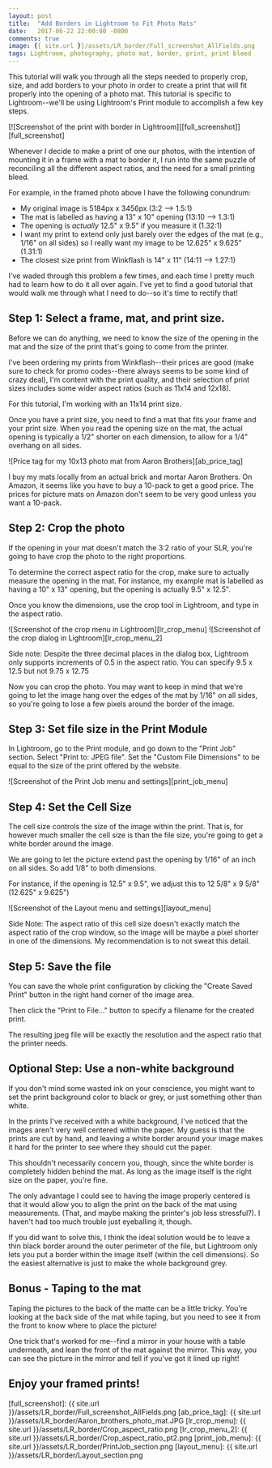 ```yaml
---
layout: post
title:  "Add Borders in Lightroom to Fit Photo Mats"
date:   2017-06-22 22:00:00 -0800
comments: true
image: {{ site.url }}/assets/LR_border/Full_screenshot_AllFields.png
tags: Lightroom, photography, photo mat, border, print, print bleed
---
```

 
This tutorial will walk you through all the steps needed to properly crop, size, and add borders to your photo in order to create a print that will fit properly into the opening of a photo mat. This tutorial is specific to Lightroom--we'll be using Lightroom's Print module to accomplish a few key steps.
 
[![Screenshot of the print with border in Lightroom][[full_screenshot]][full_screenshot]
 
Whenever I decide to make a print of one our photos, with the intention of mounting it in a frame with a mat to border it, I run into the same puzzle of reconciling all the different aspect ratios, and the need for a small printing bleed.
 
For example, in the framed photo above I have the following conundrum:
* My original image is 5184px x 3456px (3:2 --> 1.5:1)
* The mat is labelled as having a 13" x 10" opening (13:10 --> 1.3:1)
* The opening is _actually_ 12.5" x 9.5" if you measure it (1.32:1) 
* I want my print to extend only just barely over the edges of the mat (e.g., 1/16" on all sides) so I really want my image to be 12.625" x 9.625" (1.31:1)
* The closest size print from Winkflash is 14" x 11" (14:11 --> 1.27:1)
 
I've waded through this problem a few times, and each time I pretty much had to learn how to do it all over again. I've yet to find a good tutorial that would walk me through what I need to do--so it's time to rectify that!
 
## Step 1: Select a frame, mat, and print size. 
Before we can do anything, we need to know the size of the opening in the mat and the size of the print that's going to come from the printer. 
 
I've been ordering my prints from Winkflash--their prices are good (make sure to check for promo codes--there always seems to be some kind of crazy deal), I'm content with the print quality, and their selection of print sizes includes some wider aspect ratios (such as 11x14 and 12x18).
 
For this tutorial, I'm working with an 11x14 print size. 
 
Once you have a print size, you need to find a mat that fits your frame and your print size. When you read the opening size on the mat, the actual opening is typically a 1/2" shorter on each dimension, to allow for a 1/4" overhang on all sides.
 
![Price tag for my 10x13 photo mat from Aaron Brothers][ab_price_tag]
 
I buy my mats locally from an actual brick and mortar Aaron Brothers. On Amazon, it seems like you have to buy a 10-pack to get a good price. The prices for picture mats on Amazon don't seem to be very good unless you want a 10-pack. 

## Step 2: Crop the photo
If the opening in your mat doesn't match the 3:2 ratio of your SLR, you're going to have crop the photo to the right proportions.
 
To determine the correct aspect ratio for the crop, make sure to actually measure the opening in the mat. For instance, my example mat is labelled as having a 10" x 13" opening, but the opening is actually 9.5" x 12.5".
 
Once you know the dimensions, use the crop tool in Lightroom, and type in the aspect ratio.

![Screenshot of the crop menu in Lightroom][lr_crop_menu]
![Screenshot of the crop dialog in Lightroom][lr_crop_menu_2]
 
Side note: Despite the three decimal places in the dialog box, Lightroom only supports increments of 0.5 in the aspect ratio. You can specify 9.5 x 12.5 but not 9.75 x 12.75
 
Now you can crop the photo. You may want to keep in mind that we're going to let the image hang over the edges of the mat by 1/16" on all sides, so you're going to lose a few pixels around the border of the image.

## Step 3: Set file size in the Print Module
In Lightroom, go to the Print module, and go down to the "Print Job" section. Select "Print to: JPEG file". Set the "Custom File Dimensions" to be equal to the size of the print offered by the website.

![Screenshot of the Print Job menu and settings][print_job_menu]
 
## Step 4: Set the Cell Size
The cell size controls the size of the image within the print. That is, for however much smaller the cell size is than the file size, you're going to get a white border around the image.
 
We are going to let the picture extend past the opening by 1/16" of an inch on all sides. So add 1/8" to both dimensions.
 
For instance, if the opening is 12.5" x 9.5", we adjust this to 12 5/8" x 9 5/8" (12.625" x 9.625")
 
![Screenshot of the Layout menu and settings][layout_menu]
 
Side Note: The aspect ratio of this cell size doesn't exactly match the aspect ratio of the crop window, so the image will be maybe a pixel shorter in one of the dimensions. My recommendation is to not sweat this detail.
 
## Step 5: Save the file

You can save the whole print configuration by clicking the "Create Saved Print" button in the right hand corner of the image area.

Then click the "Print to File..." button to specify a filename for the created print.

The resulting jpeg file will be exactly the resolution and the aspect ratio that the printer needs.
 
## Optional Step: Use a non-white background
If you don't mind some wasted ink on your conscience, you might want to set the print background color to black or grey, or just something other than white.
 
In the prints I've received with a white background, I've noticed that the images aren't very well centered within the paper. My guess is that the prints are cut by hand, and leaving a white border around your image makes it hard for the printer to see where they should cut the paper. 
 
This shouldn't necessarily concern you, though, since the white border is completely hidden behind the mat. As long as the image itself is the right size on the paper, you're fine.
 
The only advantage I could see to having the image properly centered is that it would allow you to align the print on the back of the mat using measurements. (That, and maybe making the printer's job less stressful?). I haven't had too much trouble just eyeballing it, though.
 
If you did want to solve this, I think the ideal solution would be to leave a thin black border around the outer perimeter of the file, but Lightroom only lets you put a border within the image itself (within the cell dimensions). So the easiest alternative is just to make the whole background grey.

## Bonus - Taping to the mat
Taping the pictures to the back of the matte can be a little tricky. You're looking at the back side of the mat while taping, but you need to see it from the front to know where to place the picture! 

One trick that's worked for me--find a mirror in your house with a table underneath, and lean the front of the mat against the mirror. This way, you can see the picture in the mirror and tell if you've got it lined up right!

## Enjoy your framed prints!

[full_screenshot]: {{ site.url }}/assets/LR_border/Full_screenshot_AllFields.png
[ab_price_tag]: {{ site.url }}/assets/LR_border/Aaron_brothers_photo_mat.JPG
[lr_crop_menu]: {{ site.url }}/assets/LR_border/Crop_aspect_ratio.png
[lr_crop_menu_2]: {{ site.url }}/assets/LR_border/Crop_aspect_ratio_pt2.png
[print_job_menu]: {{ site.url }}/assets/LR_border/PrintJob_section.png
[layout_menu]: {{ site.url }}/assets/LR_border/Layout_section.png
